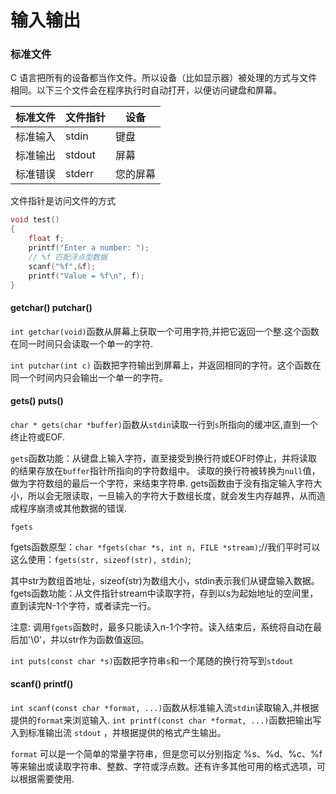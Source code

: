 # 输入输出

### 标准文件

C 语言把所有的设备都当作文件。所以设备（比如显示器）被处理的方式与文件相同。以下三个文件会在程序执行时自动打开，以便访问键盘和屏幕。


|标准文件|文件指针|设备|
|---|----|----|
|标准输入|stdin|键盘|
|标准输出|stdout|屏幕|
|标准错误|stderr|您的屏幕|

文件指针是访问文件的方式

```c
void test()
{
    float f;
    printf("Enter a number: ");
    // %f 匹配浮点型数据
    scanf("%f",&f);
    printf("Value = %f\n", f);
}
```

#### getchar() putchar()

`int getchar(void)`函数从屏幕上获取一个可用字符,并把它返回一个整.这个函数在同一时间只会读取一个单一的字符.

`int putchar(int c)` 函数把字符输出到屏幕上，并返回相同的字符。这个函数在同一个时间内只会输出一个单一的字符。
#### gets() puts()

`char * gets(char *buffer)`函数从`stdin`读取一行到`s`所指向的缓冲区,直到一个终止符或EOF.

`gets`函数功能：从键盘上输入字符，直至接受到换行符或EOF时停止，并将读取的结果存放在`buffer`指针所指向的字符数组中。
读取的换行符被转换为`null`值，做为字符数组的最后一个字符，来结束字符串.
gets函数由于没有指定输入字符大小，所以会无限读取，一旦输入的字符大于数组长度，就会发生内存越界，从而造成程序崩溃或其他数据的错误.

`fgets`

fgets函数原型：`char *fgets(char *s, int n, FILE *stream)`;//我们平时可以这么使用：`fgets(str, sizeof(str), stdin)`;

其中str为数组首地址，sizeof(str)为数组大小，stdin表示我们从键盘输入数据。
fgets函数功能：从文件指针stream中读取字符，存到以s为起始地址的空间里，直到读完N-1个字符，或者读完一行。

注意: 调用`fgets`函数时，最多只能读入n-1个字符。读入结束后，系统将自动在最后加'\0'，并以str作为函数值返回。

`int puts(const char *s)`函数把字符串`s`和一个尾随的换行符写到`stdout`

#### scanf() printf()
`int scanf(const char *format, ...)`函数从标准输入流`stdin`读取输入,并根据提供的`format`来浏览输入.
`int printf(const char *format, ...)`函数把输出写入到标准输出流 `stdout` ，并根据提供的格式产生输出。

`format` 可以是一个简单的常量字符串，但是您可以分别指定 %s、%d、%c、%f 等来输出或读取字符串、整数、字符或浮点数。还有许多其他可用的格式选项，可以根据需要使用.

